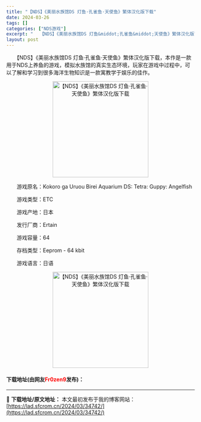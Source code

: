 ```yaml
---
title: "【NDS】《美丽水族馆DS 灯鱼·孔雀鱼·天使鱼》繁体汉化版下载"
date: 2024-03-26
tags: []
categories: ["NDS游戏"]
excerpt: "　　【NDS】《美丽水族馆DS 灯鱼&middot;孔雀鱼&middot;天使鱼》繁体汉化版下载，本作是一款用于NDS上养鱼的游戏，模拟水族馆的真实生态环境，玩家在游戏中过程中，可以了解和学习到很多海洋生物知识是一款寓教学于娱乐的佳作。 　　游戏原名：Kokoro ga Uruou Birei Aq&hellip;"
layout: post
---
```


 <p>　　【NDS】《美丽水族馆DS 灯鱼&middot;孔雀鱼&middot;天使鱼》繁体汉化版下载，本作是一款用于NDS上养鱼的游戏，模拟水族馆的真实生态环境，玩家在游戏中过程中，可以了解和学习到很多海洋生物知识是一款寓教学于娱乐的佳作。</p> <p align="center"><img align="" border="0" src="https://lad.sfcrom.cn/wp-content/uploads/2024/03/20240326_66022c28b5783.jpg" width="256" alt="【NDS】《美丽水族馆DS 灯鱼·孔雀鱼·天使鱼》繁体汉化版下载" /></p> <p>　　游戏原名：Kokoro ga Uruou Birei Aquarium DS: Tetra: Guppy: Angelfish</p> <p>　　游戏类型：ETC</p> <p>　　游戏产地：日本</p> <p>　　发行厂商：Ertain</p> <p>　　游戏容量：64</p> <p>　　存档类型：Eeprom - 64 kbit</p> <p>　　游戏语言：日语</p> <p align="center"><img align="" border="0" src="https://lad.sfcrom.cn/wp-content/uploads/2024/03/20240326_66022c291bacc.jpg" width="256" alt="【NDS】《美丽水族馆DS 灯鱼·孔雀鱼·天使鱼》繁体汉化版下载" /></p> <p><h4>下载地址(由网友<font color="red">Fr0zen9</font>发布)：</h4></p> 

---
📖 **下载地址/原文地址：** 本文最初发布于我的博客网站：[https://lad.sfcrom.cn/2024/03/34742/](https://lad.sfcrom.cn/2024/03/34742/)
